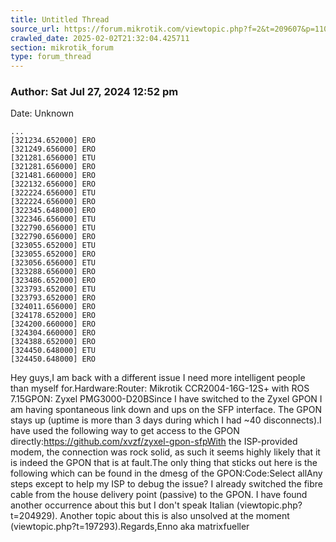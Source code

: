 ```yaml
---
title: Untitled Thread
source_url: https://forum.mikrotik.com/viewtopic.php?f=2&t=209607&p=1105694&amp;sid=3b77a3334c914448dbbc02bfdff4c3aa#p1105694
crawled_date: 2025-02-02T21:32:04.425711
section: mikrotik_forum
type: forum_thread
---
```


### Author: Sat Jul 27, 2024 12:52 pm
Date: Unknown

```
...
[321234.652000] ERO
[321249.656000] ERO
[321281.656000] ETU
[321281.656000] ERO
[321481.660000] ERO
[322132.656000] ERO
[322224.656000] ETU
[322224.656000] ERO
[322345.648000] ERO
[322346.656000] ETU
[322790.656000] ETU
[322790.656000] ERO
[323055.652000] ETU
[323055.652000] ERO
[323056.656000] ETU
[323288.656000] ERO
[323486.652000] ERO
[323793.652000] ETU
[323793.652000] ERO
[324011.656000] ERO
[324178.652000] ERO
[324200.660000] ERO
[324304.660000] ERO
[324388.652000] ERO
[324450.648000] ETU
[324450.648000] ERO
```

Hey guys,I am back with a different issue I need more intelligent people than myself for.Hardware:Router: Mikrotik CCR2004-16G-12S+ with ROS 7.15GPON: Zyxel PMG3000-D20BSince I have switched to the Zyxel GPON I am having spontaneous link down and ups on the SFP interface. The GPON stays up (uptime is more than 3 days during which I had ~40 disconnects).I have used the following way to get access to the GPON directly:https://github.com/xvzf/zyxel-gpon-sfpWith the ISP-provided modem, the connection was rock solid, as such it seems highly likely that it is indeed the GPON that is at fault.The only thing that sticks out here is the following which can be found in the dmesg of the GPON:Code:Select allAny steps except to help my ISP to debug the issue? I already switched the fibre cable from the house delivery point (passive) to the GPON. I have found another occurrence about this but I don't speak Italian (viewtopic.php?t=204929). Another topic about this is also unsolved at the moment (viewtopic.php?t=197293).Regards,Enno aka matrixfueller


